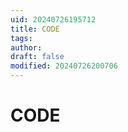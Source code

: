 ```yaml
---
uid: 20240726195712
title: CODE
tags: 
author: 
draft: false
modified: 20240726200706
---
```


# CODE